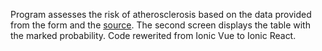 Program assesses the risk of atherosclerosis based on the data provided from the form and the [source](https://adst.mp.pl/img/articles/cholesterol/hipercholesterolemia/dsz-2019-tablica-polscore-640.jpg).
The second screen displays the table with the marked probability. Code rewerited from Ionic Vue to Ionic React.
